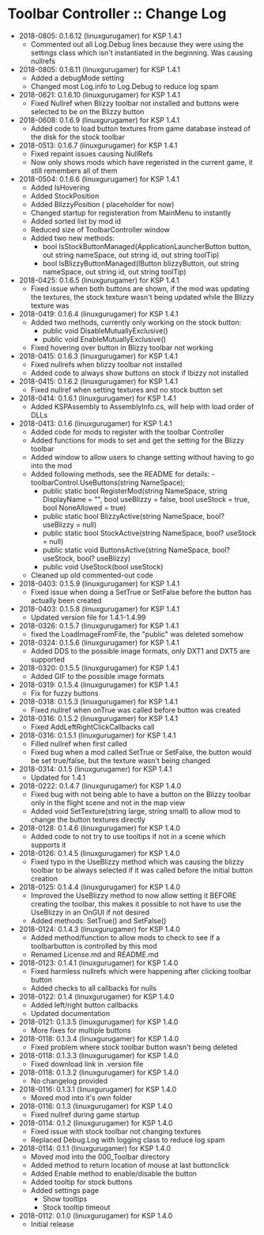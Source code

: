 # Toolbar Controller :: Change Log

* 2018-0805: 0.1.6.12 (linuxgurugamer) for KSP 1.4.1
	+ Commented out all Log.Debug lines because they were using the settings class which isn't instantiated in the beginning.  Was causing nullrefs
* 2018-0805: 0.1.6.11 (linuxgurugamer) for KSP 1.4.1
	+ Added a debugMode setting
	+ Changed most Log.info to Log.Debug to reduce log spam
* 2018-0621: 0.1.6.10 (linuxgurugamer) for KSP 1.4.1
	+ Fixed Nullref when Blizzy toolbar not installed and buttons were selected to be on the Blizzy button
* 2018-0608: 0.1.6.9 (linuxgurugamer) for KSP 1.4.1
	+ Added code to load button textures from game database instead of the disk for the stock toolbar
* 2018-0513: 0.1.6.7 (linuxgurugamer) for KSP 1.4.1
	+ Fixed repaint issues causing NullRefs
	+ Now only shows mods which have regeristed in the current game, it still remembers all of them
* 2018-0504: 0.1.6.6 (linuxgurugamer) for KSP 1.4.1
	+ Added IsHovering
	+ Added StockPosition
	+ Added BlizzyPosition ( placeholder for now)
	+ Changed startup for registeration from MainMenu to instantly
	+ Added sorted list by mod id
	+ Reduced size of ToolbarController window
	+ Added two new methods:
		- bool IsStockButtonManaged(ApplicationLauncherButton button, out string nameSpace, out string id, out string toolTip)
		- bool IsBlizzyButtonManaged(IButton blizzyButton, out string nameSpace, out string id, out string toolTip)
* 2018-0425: 0.1.6.5 (linuxgurugamer) for KSP 1.4.1
	+ Fixed issue when both buttons are shown, if the mod was updating the textures, the stock texture wasn't being updated while the Blizzy texture was
* 2018-0419: 0.1.6.4 (linuxgurugamer) for KSP 1.4.1
	+ Added two methods, currently only working on the stock button:
		- public void DisableMutuallyExclusive()
		- public void EnableMutuallyExclusive()
	+ Fixed hovering over button in Blizzy toolbar not working
* 2018-0415: 0.1.6.3 (linuxgurugamer) for KSP 1.4.1
	+ Fixed nullrefs when blizzy toolbar not installed
	+ Added code to always show buttons on stock if lbizzy not installed
* 2018-0415: 0.1.6.2 (linuxgurugamer) for KSP 1.4.1
	+ Fixed nullref when setting textures and no stock button set
* 2018-0414: 0.1.6.1 (linuxgurugamer) for KSP 1.4.1
	+ Added KSPAssembly to AssemblyInfo.cs, will help with load order of DLLs
* 2018-0413: 0.1.6 (linuxgurugamer) for KSP 1.4.1
	+ Added code for mods to register with the toolbar Controller
	+ Added functions for mods to set and get the setting for the Blizzy toolbar
	+ Added window to allow users to change setting without having to go into the mod
	+ Added following methods, see the README for details:
			- toolbarControl.UseButtons(string NameSpace);
		- public static bool RegisterMod(string NameSpace, string DisplayName = "", bool useBlizzy = false, bool useStock = true, bool NoneAllowed = true)
		- public static bool BlizzyActive(string NameSpace, bool? useBlizzy = null)
		- public static bool StockActive(string NameSpace, bool? useStock = null)
		- public static void ButtonsActive(string NameSpace, bool? useStock, bool? useBlizzy)
		- public void UseStock(bool useStock)
	+ Cleaned up old commented-out code
* 2018-0403: 0.1.5.9 (linuxgurugamer) for KSP 1.4.1
	+ Fixed issue when doing a SetTrue or SetFalse before the button has actually been created
* 2018-0403: 0.1.5.8 (linuxgurugamer) for KSP 1.4.1
	+ Updated version file for 1.4.1-1.4.99
* 2018-0326: 0.1.5.7 (linuxgurugamer) for KSP 1.4.1
	+ fixed the LoadImageFromFile, the "public" was deleted somehow
* 2018-0324: 0.1.5.6 (linuxgurugamer) for KSP 1.4.1
	+ Added DDS to the possible image formats, only DXT1 and DXT5 are supported
* 2018-0320: 0.1.5.5 (linuxgurugamer) for KSP 1.4.1
	+ Added GIF to the possible image formats
* 2018-0319: 0.1.5.4 (linuxgurugamer) for KSP 1.4.1
	+ Fix for fuzzy buttons
* 2018-0318: 0.1.5.3 (linuxgurugamer) for KSP 1.4.1
	+ Fixed nullref when onTrue was called before button was created
* 2018-0316: 0.1.5.2 (linuxgurugamer) for KSP 1.4.1
	+ Fixed AddLeftRightClickCallbacks call
* 2018-0316: 0.1.5.1 (linuxgurugamer) for KSP 1.4.1
	+ Filled nullref when first called
	+ Fixed bug when a mod called SetTrue or SetFalse, the button would be set true/false, but the texture wasn't being changed
* 2018-0314: 0.1.5 (linuxgurugamer) for KSP 1.4.1
	+ Updated for 1.4.1
* 2018-0222: 0.1.4.7 (linuxgurugamer) for KSP 1.4.0
	+ Fixed bug with not being able to have a button on the Blizzy toolbar only in the flight scene and not in the map view
	+ Added void SetTexture(string large, string small) to allow mod to change the button textures directly
* 2018-0128: 0.1.4.6 (linuxgurugamer) for KSP 1.4.0
	+ Added code to not try to use tooltips if not in a scene which supports it
* 2018-0126: 0.1.4.5 (linuxgurugamer) for KSP 1.4.0
	+ Fixed typo in the UseBlizzy method which was causing the blizzy toolbar to be always selected if it was called before the initial button creation
* 2018-0125: 0.1.4.4 (linuxgurugamer) for KSP 1.4.0
	+ Improved the UseBlizzy method to now allow setting it BEFORE creating the toolbar, this makes it possible to not have to use the UseBlizzy in an OnGUI if not desired
	+ Added methods:  SetTrue() and SetFalse()
* 2018-0124: 0.1.4.3 (linuxgurugamer) for KSP 1.4.0
	+ Added method/function to allow mods to check to see if a toolbarbutton is controlled by this mod
	+ Renamed License.md and README.md
* 2018-0123: 0.1.4.1 (linuxgurugamer) for KSP 1.4.0
	+ Fixed harmless nullrefs which were happening after clicking toolbar button
	+ Added checks to all callbacks for nulls
* 2018-0122: 0.1.4 (linuxgurugamer) for KSP 1.4.0
	+ Added left/right button callbacks
	+ Updated documentation
* 2018-0121: 0.1.3.5 (linuxgurugamer) for KSP 1.4.0
	+ More fixes for multiple buttons
* 2018-0118: 0.1.3.4 (linuxgurugamer) for KSP 1.4.0
	+ Fixed problem where stock toolbar button wasn't being deleted
* 2018-0118: 0.1.3.3 (linuxgurugamer) for KSP 1.4.0
	+ Fixed download link in .version file
* 2018-0118: 0.1.3.2 (linuxgurugamer) for KSP 1.4.0
	+ No changelog provided
* 2018-0116: 0.1.3.1 (linuxgurugamer) for KSP 1.4.0
	+ Moved mod into it's own folder
* 2018-0116: 0.1.3 (linuxgurugamer) for KSP 1.4.0
	+ Fixed nullref during game startup
* 2018-0114: 0.1.2 (linuxgurugamer) for KSP 1.4.0
	+ Fixed issue with stock toolbar not changing textures
	+ Replaced Debug.Log with logging class to reduce log spam
* 2018-0114: 0.1.1 (linuxgurugamer) for KSP 1.4.0
	+ Moved mod into the 000_Toolbar directory
	+ Added method to return location of mouse at last buttonclick
	+ Added Enable method to enable/disable the button
	+ Added tooltip for stock buttons
	+ Added settings page
		- Show tooltips
		- Stock tooltip timeout
* 2018-0112: 0.1.0 (linuxgurugamer) for KSP 1.4.0
	+ Initial release
